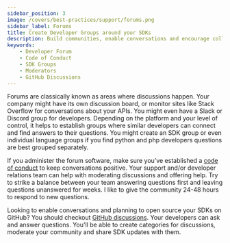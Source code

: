 ```yaml
---
sidebar_position: 3
image: /covers/best-practices/support/forums.png
sidebar_label: Forums
title: Create Developer Groups around your SDKs
description: Build communities, enable conversations and encourage collaboration by establishing developer forums. Moderators can help keep discussions productive and SDK groups can be created to support individual languages. Take advantage of platforms like GitHub Discussions for open source projects.
keywords:
    - Developer Forum
    - Code of Conduct
    - SDK Groups
    - Moderators
    - GitHub Discussions
---
```


Forums are classically known as areas where discussions happen. Your company might have its own discussion board, or monitor sites like Stack Overflow for conversations about your APIs. You might even have a Slack or Discord group for developers. Depending on the platform and your level of control, it helps to establish groups where similar developers can connect and find answers to their questions. You might create an SDK group or even individual language groups if you find python and php developers questions are best grouped separately. 

If you administer the forum software, make sure you’ve established a [code of conduct](https://yahoo.github.io/oss-guide/docs/publishing/publishing-template/Code-of-Conduct.html) to keep conversations positive. Your support and/or developer relations team can help with moderating discussions and offering help. Try to strike a balance between your team answering questions first and leaving questions unanswered for weeks.  I like to give the community 24-48 hours to respond to new questions. 

Looking to enable conversations and planning to open source your SDKs on GitHub? You should checkout [GitHub discussions](https://docs.github.com/en/discussions). Your developers can ask and answer questions. You'll be able to create categories for discussions, moderate your community and share SDK updates with them.

